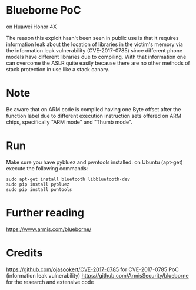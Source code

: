 # Blueborne PoC
on Huawei Honor 4X

The reason this exploit hasn't been seen in public use is that it requires information leak about the location of libraries in the victim's memory via the information leak vulnerability (CVE-2017-0785) since different phone models have different libraries due to compiling. With that information one can overcome the ASLR quite easily because there are no other methods of stack protection in use like a stack canary.

# Note
Be aware that on ARM code is compiled having one Byte offset after the function label due to different execution instruction sets offered on ARM chips, specifically "ARM mode" and "Thumb mode".

# Run
Make sure you have pybluez and pwntools installed:
on Ubuntu (apt-get) execute the following commands:

```
sudo apt-get install bluetooth libbluetooth-dev
sudo pip install pybluez
sudo pip install pwntools
```

# Further reading
https://www.armis.com/blueborne/
# Credits
https://github.com/ojasookert/CVE-2017-0785 for CVE-2017-0785 PoC (information leak vulnerability)
https://github.com/ArmisSecurity/blueborne for the research and extensive code 



